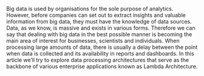 
Big data is used by organisations for the sole purpose of analytics. However, before companies can set out to extract insights and valuable information from big data, they must have the knowledge of data sources. Data, as we know, is massive and exists in various forms. Therefore we can say that dealing with big data in the best possible manner is becoming the main area of interest for businesses, scientists and individuals. When processing large amounts of data, there is usually a delay between the point when data is collected and its availability in reports and dashboards. In this article we’ll try to explore data processing architectures that serve as the backbone of various enterprise applications known as Lambda Architecture.
<!--stackedit_data:
eyJoaXN0b3J5IjpbLTQ3MDg0Mzk0Miw0NDMwNDQ1NjUsLTI1Mj
U5NzAxNl19
-->